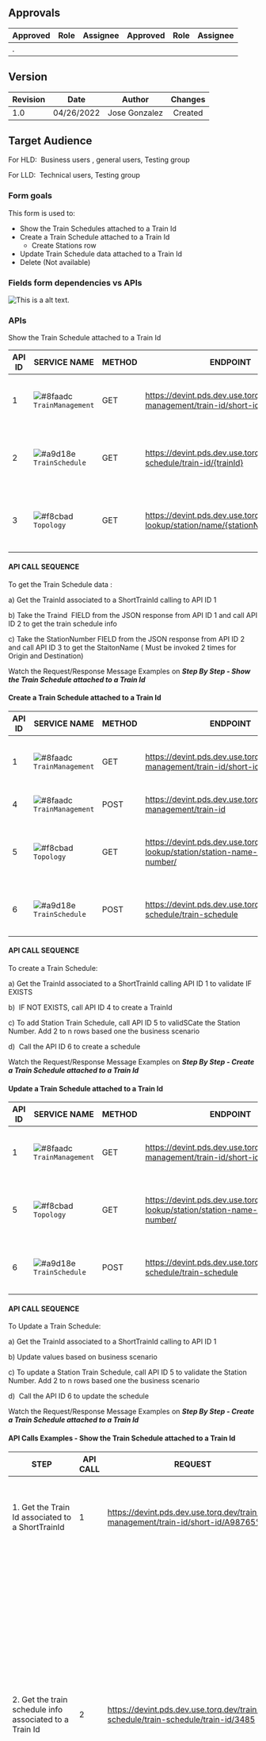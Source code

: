 
## Approvals
|Approved|Role|Assignee|Approved|Role|Assignee|
|--------|----|--------|--------|----|:------:|
|.       |    |        |        |    |        |


## Version
			

|Revision|Date      |Author             |Changes       |
|--------|----------|-------------------|:------------:|
|1.0     |04/26/2022|Jose Gonzalez      | Created      | 


## Target Audience

For HLD:  Business users , general users, Testing group

For LLD:  Technical users, Testing group


### Form goals


This form is used to:


* Show the Train Schedules attached to a Train Id
* Create a Train Schedule attached to a Train Id
  * Create Stations row
* Update Train Schedule data attached to a Train Id
* Delete (Not available)




### Fields form dependencies vs APIs
![This is a alt text.](/image/APIFlow.png "This is a sample image.")



### APIs
Show the Train Schedule attached to a Train Id
 


|API ID|SERVICE NAME|METHOD|ENDPOINT|SPECIFIC GOAL|
|------|------------|------|------|:------------|
|1|![#8faadc](https://via.placeholder.com/15/8faadc/000000?text=+) `TrainManagement`|GET|https://devint.pds.dev.use.torq.dev/train-management/train-id/short-id/{shortTrainID}|Get the Train Id associated to a ShortTrainId|
|2|![#a9d18e](https://via.placeholder.com/15/a9d18e/000000?text=+) `TrainSchedule`|GET|https://devint.pds.dev.use.torq.dev/train-schedule/train-id/{trainId}|Get the train schedule info associated to a Train Id|
|3|![#f8cbad](https://via.placeholder.com/15/f8cbad/000000?text=+) `Topology`|GET|https://devint.pds.dev.use.torq.dev/topology-lookup/station/name/{stationNumber}|Get the location data associated to a station number|

#### API CALL SEQUENCE
To get the Train Schedule data :

a) Get the TrainId associated to a ShortTrainId calling to API ID 1



b) Take the Traind  FIELD from the JSON response from API ID 1 and call API ID 2 to get the train schedule info



c) Take the StationNumber FIELD from the JSON response from API ID 2 and call API ID 3 to get the StaitonName ( Must be invoked 2 times for Origin and Destination)



Watch the Request/Response Message Examples on _**Step By Step - Show the Train Schedule attached to a Train Id**_
 

#### Create a Train Schedule attached to a Train Id

|API ID|SERVICE NAME|METHOD|ENDPOINT|SPECIFIC GOAL|
|------|------------|------|------|:------------|
|1|![#8faadc](https://via.placeholder.com/15/8faadc/000000?text=+) `TrainManagement`|GET|https://devint.pds.dev.use.torq.dev/train-management/train-id/short-id/{shortTrainID}|Validate a Train Id associated to a ShortTrainId|
|4|![#8faadc](https://via.placeholder.com/15/8faadc/000000?text=+) `TrainManagement`|POST|https://devint.pds.dev.use.torq.dev/train-management/train-id|Create a TrainId for a ShortTrainId|
|5|![#f8cbad](https://via.placeholder.com/15/f8cbad/000000?text=+) `Topology`|GET|https://devint.pds.dev.use.torq.dev/topology-lookup/station/station-name-or-station-number/|Validate the station name based on station number|
|6|![#a9d18e](https://via.placeholder.com/15/a9d18e/000000?text=+) `TrainSchedule`|POST|https://devint.pds.dev.use.torq.dev/train-schedule/train-schedule|Create Train Schedule attached to a Train Id|

 

#### API CALL SEQUENCE
To create a Train Schedule:

a) Get the TrainId associated to a ShortTrainId calling API ID 1 to validate IF EXISTS



b)  IF NOT EXISTS, call API ID 4 to create a TrainId



c) To add Station Train Schedule, call API ID 5 to validSCate the Station Number. Add 2 to n rows based one the business scenario



d)  Call the API ID 6 to create a schedule



Watch the Request/Response Message Examples on _**Step By Step - Create a Train Schedule attached to a Train Id**_


#### Update a Train Schedule attached to a Train Id

|API ID|SERVICE NAME|METHOD|ENDPOINT|SPECIFIC GOAL|
|------|------------|------|------|:------------|
|1|![#8faadc](https://via.placeholder.com/15/8faadc/000000?text=+) `TrainManagement`|GET|https://devint.pds.dev.use.torq.dev/train-management/train-id/short-id/{shortTrainID}|Validate a Train Id associated to a ShortTrainId|
|5|![#f8cbad](https://via.placeholder.com/15/f8cbad/000000?text=+) `Topology`|GET|https://devint.pds.dev.use.torq.dev/topology-lookup/station/station-name-or-station-number/|Validate the station name based on station number|
|6|![#a9d18e](https://via.placeholder.com/15/a9d18e/000000?text=+) `TrainSchedule`|POST|https://devint.pds.dev.use.torq.dev/train-schedule/train-schedule|Create Train Schedule attached to a Train Id|

 

#### API CALL SEQUENCE

 

To Update a Train Schedule:

a) Get the TrainId associated to a ShortTrainId calling to API ID 1



b) Update values based on business scenario

c) To update a Station Train Schedule, call API ID 5 to validate the Station Number. Add 2 to n rows based one the business scenario



d)  Call the API ID 6 to update the schedule



Watch the Request/Response Message Examples on _**Step By Step - Create a Train Schedule attached to a Train Id**_

 

#### API Calls Examples - Show the Train Schedule attached to a Train Id

STEP|API CALL|REQUEST|RESPONSE|
|----|--------|------|---------|
|1. Get the Train Id associated to a ShortTrainId|1|https://devint.pds.dev.use.torq.dev/train-management/train-id/short-id/A98765%12|```json[	{		"trainId": 3485,		"shortTrainId": "A9876512",		"customerTrainKey": {			"scac": "CN",			"section": "5",			"trainSymbol": "A9876",			"originDate": "2022-04-12"		}	}] ``` |
|2. Get the train schedule info associated to a Train Id|2|https://devint.pds.dev.use.torq.dev/train-schedule/train-schedule/train-id/3485|```json{  "trainId": 3489,  "scac": "CN",  "section": "5",  "trainSymbol": "A9876",  "originDate": [    2022,    4,    11  ],  "trainCategory": "1",  "trainGroup": "FRT",  "reportType": null,  "activities": [    {     "stationSequenceNum": 1,      "station": {        "id": 8159448,        "name": "Talley GA"      },      "sta": "2022-04-11T22:53:56-05:00[US/Central]",      "std": "2022-04-11T22:53:56-05:00[US/Central]",      "activityTypes": [],      "crewLineSegment": "S1",      "ptcTrainArrival": null,      "ptcTrainDeparture": null    },    {      "stationSequenceNum": 2,      "station": {        "id": 71598,        "name": "Reeves GA"      },      "sta": "2022-04-12T22:57:28-05:00[US/Central]",      "std": "2022-04-12T22:57:28-05:00[US/Central]",      "activityTypes": [],      "crewLineSegment": "S2",      "ptcTrainArrival": null,      "ptcTrainDeparture": null    }  ]}``` |
|3. Get the location data associated to a station number (ORIGIN)|3|https://devint.pds.dev.use.torq.dev/topology-lookup/station/id/8159448|```json{  "topoOperationalTEType": "STATION",  "id": 8159448,  "physicalControlPointId": 8159450,  "containsTrack": true,  "stationNumber": "58H",  "stationName": "Talley GA",  "ambigousStationName": "Talley",  "boundaryId": 1374763500806619600,  "reportingTimeZone": "US/Eastern",  "namedBoundaryName": [    "Atlanta North"  ],  "stationLocation": [    {      "topoOperationalTEType": "TopoLocationInfo",      "trackLimits": [        8159690      ],      "id": 8159690,      "offset": 1.265,      "lowOffset": 1.265,      "highOffset": 1.265,      "segmentLength": 44.275,      "direction": "UpBound",      "trackType": "MAIN"    },    {      "topoOperationalTEType": "TopoLocationInfo",      "trackLimits": [        8159692      ],      "id": 8159692,      "offset": 358.6275,      "lowOffset": 358.6275,      "highOffset": 358.6275,      "segmentLength": 358.6275,      "direction": "UpBound",      "trackType": "MAIN"    },    {      "topoOperationalTEType": "TopoLocationInfo",      "trackLimits": [        8159688      ],      "id": 8159688,      "offset": 358.6275,      "lowOffset": 358.6275,      "highOffset": 358.6275,      "segmentLength": 358.6275,      "direction": "UpBound",      "trackType": "SIDING"    }  ],  "trackEntityType": "STATION",  "authoritySiding": false,  "wye": false,  "timeZoneBoundary": false,  "authorityEnable": true,  "displayEnable": false,  "cutOver": true,  "trackLimits": [    1374763500806619600  ],  "ABAuthorityStation": false,  "CTCAuthorityStation": true,  "COTAuthorityStation": false,  "TWCAuthorityStation": false}```|
|4  Get the location data associated to a station number (DESTINATION)|3|https://devint.pds.dev.use.torq.dev/topology-lookup/station/id/71598|```json{  "topoOperationalTEType": "STATION",  "id": 8159448,  "physicalControlPointId": 8159450,  "containsTrack": true,  "stationNumber": "58H",  "stationName": "Talley GA",  "ambigousStationName": "Talley",  "boundaryId": 1374763500806619600,  "reportingTimeZone": "US/Eastern",  "namedBoundaryName": [    "Atlanta North"  ],  "stationLocation": [    {      "topoOperationalTEType": "TopoLocationInfo",      "trackLimits": [        8159690      ],      "id": 8159690,      "offset": 1.265,      "lowOffset": 1.265,      "highOffset": 1.265,      "segmentLength": 44.275,      "direction": "UpBound",      "trackType": "MAIN"    },    {      "topoOperationalTEType": "TopoLocationInfo",      "trackLimits": [        8159692      ],      "id": 8159692,      "offset": 358.6275,      "lowOffset": 358.6275,      "highOffset": 358.6275,      "segmentLength": 358.6275,      "direction": "UpBound",      "trackType": "MAIN"    },    {      "topoOperationalTEType": "TopoLocationInfo",      "trackLimits": [        8159688      ],      "id": 8159688,      "offset": 358.6275,      "lowOffset": 358.6275,      "highOffset": 358.6275,      "segmentLength": 358.6275,      "direction": "UpBound",      "trackType": "SIDING"    }  ],  "trackEntityType": "STATION",  "authoritySiding": false,  "wye": false,  "timeZoneBoundary": false,  "authorityEnable": true,  "displayEnable": false,  "cutOver": true,  "trackLimits": [    1374763500806619600  ],  "ABAuthorityStation": false,  "CTCAuthorityStation": true,  "COTAuthorityStation": false,  "TWCAuthorityStation": false}```|



 

#### API Calls Examples - Create a Train Schedule attached to a Train Id

|STEP|API CALL|REQUEST|RESPONSE|
|----|--------|------|---------|
|1. Get the Train Id associated to a ShortTrainId|1|https://devint.pds.dev.use.torq.dev/train-management/train-id/short-id/A98765%2011|```json{"status": 404,"errorCode": "ERR_0033","errorMessage": "Invalid short train id"}```|
|2. Create a TrainId for a ShortTrainId|4|https://devint.pds.dev.use.torq.dev/train-management/train-id<br><br>```json{"scac":"CN","section":"5","trainSymbol":"A9876","originDate":"2022-04-14","trainSymbolWithSection":"A98765"}``` |3489|
|3. Validate the station name based on station number|5|https://devint.pds.dev.use.torq.dev/topology-lookup/station/station-name-or-station-number/58H|```json{  "topoOperationalTEType": "STATION",  "id": 8159448,  "physicalControlPointId": 8159450,  "containsTrack": true,  "stationNumber": "58H",  "stationName": "Talley GA",  "ambigousStationName": "Talley",  "boundaryId": 1374763500806619600,  "reportingTimeZone": "US/Eastern",  "namedBoundaryName": [    "Atlanta North"  ],  "stationLocation": [    {      "topoOperationalTEType": "TopoLocationInfo",      "trackLimits": [        8159690      ],      "id": 8159690,      "offset": 1.265,      "lowOffset": 1.265,      "highOffset": 1.265,      "segmentLength": 44.275,      "direction": "UpBound",      "trackType": "MAIN"    },    {      "topoOperationalTEType": "TopoLocationInfo",      "trackLimits": [        8159692      ],      "id": 8159692,      "offset": 358.6275,      "lowOffset": 358.6275,      "highOffset": 358.6275,      "segmentLength": 358.6275,      "direction": "UpBound",      "trackType": "MAIN"    },    {      "topoOperationalTEType": "TopoLocationInfo",      "trackLimits": [        8159688      ],      "id": 8159688,      "offset": 358.6275,      "lowOffset": 358.6275,      "highOffset": 358.6275,      "segmentLength": 358.6275,      "direction": "UpBound",      "trackType": "SIDING"    }  ],  "trackEntityType": "STATION",  "authoritySiding": false,  "wye": false,  "timeZoneBoundary": false,  "authorityEnable": true,  "displayEnable": false,  "cutOver": true,  "trackLimits": [    1374763500806619600  ],  "ABAuthorityStation": false,  "CTCAuthorityStation": true,  "COTAuthorityStation": false,  "TWCAuthorityStation": false}``` |
|4. Create Train Schedule attached to a Train Id|6|https://devint.pds.dev.use.torq.dev/train-schedule/train-schedule <br><br>```json{  "trainId": 3489,  "scac": "CN",  "section": "5",  "trainSymbol": "A9876",  "originDate": [    2022,    4,    11  ],  "trainCategory": "1",  "trainGroup": "FRT",  "reportType": null,  "activities": [    {      "stationSequenceNum": 1,      "station": {        "id": 8159448,        "name": "Talley GA"      },      "sta": "2022-04-11T22:53:56-05:00[US/Central]",      "std": "2022-04-11T22:53:56-05:00[US/Central]",      "activityTypes": [],      "crewLineSegment": "S1",      "ptcTrainArrival": null,      "ptcTrainDeparture": null    },    {      "stationSequenceNum": 2,      "station": {        "id": 71598,        "name": "Reeves GA"      },      "sta": "2022-04-12T22:57:28-05:00[US/Central]",      "std": "2022-04-12T22:57:28-05:00[US/Central]",      "activityTypes": [],      "crewLineSegment": "S2",      "ptcTrainArrival": null,      "ptcTrainDeparture": null    }  ]}``` |HTTP CODE 201 |


 

#### API Calls Examples - Update a Train Schedule attached to a Train Id


STEP|API CALL|REQUEST|RESPONSE|
|----|--------|------|---------|
|1. Get the Train Id associated to a ShortTrainId|1|https://devint.pds.dev.use.torq.dev/train-management/train-id/short-id/A98765%12|```json[	{		"trainId": 3485,		"shortTrainId": "A9876512",		"customerTrainKey": {			"scac": "CN",			"section": "5",			"trainSymbol": "A9876",			"originDate": "2022-04-12"		}	}] ``` |
|3. Validate the station name based on station number|5|https://devint.pds.dev.use.torq.dev/topology-lookup/station/station-name-or-station-number/58H|```json{  "topoOperationalTEType": "STATION",  "id": 8159448,  "physicalControlPointId": 8159450,  "containsTrack": true,  "stationNumber": "58H",  "stationName": "Talley GA",  "ambigousStationName": "Talley",  "boundaryId": 1374763500806619600,  "reportingTimeZone": "US/Eastern",  "namedBoundaryName": [    "Atlanta North"  ],  "stationLocation": [    {      "topoOperationalTEType": "TopoLocationInfo",      "trackLimits": [        8159690      ],      "id": 8159690,      "offset": 1.265,      "lowOffset": 1.265,      "highOffset": 1.265,      "segmentLength": 44.275,      "direction": "UpBound",      "trackType": "MAIN"    },    {      "topoOperationalTEType": "TopoLocationInfo",      "trackLimits": [        8159692      ],      "id": 8159692,      "offset": 358.6275,      "lowOffset": 358.6275,      "highOffset": 358.6275,      "segmentLength": 358.6275,      "direction": "UpBound",      "trackType": "MAIN"    },    {      "topoOperationalTEType": "TopoLocationInfo",      "trackLimits": [        8159688      ],      "id": 8159688,      "offset": 358.6275,      "lowOffset": 358.6275,      "highOffset": 358.6275,      "segmentLength": 358.6275,      "direction": "UpBound",      "trackType": "SIDING"    }  ],  "trackEntityType": "STATION",  "authoritySiding": false,  "wye": false,  "timeZoneBoundary": false,  "authorityEnable": true,  "displayEnable": false,  "cutOver": true,  "trackLimits": [    1374763500806619600  ],  "ABAuthorityStation": false,  "CTCAuthorityStation": true,  "COTAuthorityStation": false,  "TWCAuthorityStation": false}```|
|4. Update Train Schedule attached to a Train Id|6|https://devint.pds.dev.use.torq.dev/train-schedule/train-schedule <br><br>```json{  "trainId": 3489,  "scac": "CN",  "section": "5",  "trainSymbol": "A9876",  "originDate": [    2022,    4,    11  ],  "trainCategory": "1",  "trainGroup": "FRT",  "reportType": null,  "activities": [    {      "stationSequenceNum": 1,      "station": {        "id": 8159448,        "name": "Talley GA"      },      "sta": "2022-04-11T22:53:56-05:00[US/Central]",      "std": "2022-04-11T22:53:56-05:00[US/Central]",      "activityTypes": [],      "crewLineSegment": "S1",      "ptcTrainArrival": null,      "ptcTrainDeparture": null    },    {      "stationSequenceNum": 2,      "station": {        "id": 71598,        "name": "Reeves GA"      },      "sta": "2022-04-12T22:57:28-05:00[US/Central]",      "std": "2022-04-12T22:57:28-05:00[US/Central]",      "activityTypes": [],      "crewLineSegment": "S2",      "ptcTrainArrival": null,      "ptcTrainDeparture": null    }  ]}``` |HTTP CODE 201    |
|5. Refresh the Train Schedule data||CALL Show the Train Schedule attached to a Train Id|

 

